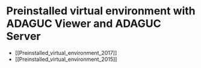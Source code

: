 Preinstalled virtual environment with ADAGUC Viewer and ADAGUC Server
=====================================================================

-   \[\[Preinstalled\_virtual\_environment\_2017\]\]
-   \[\[Preinstalled\_virtual\_environment\_2015\]\]

